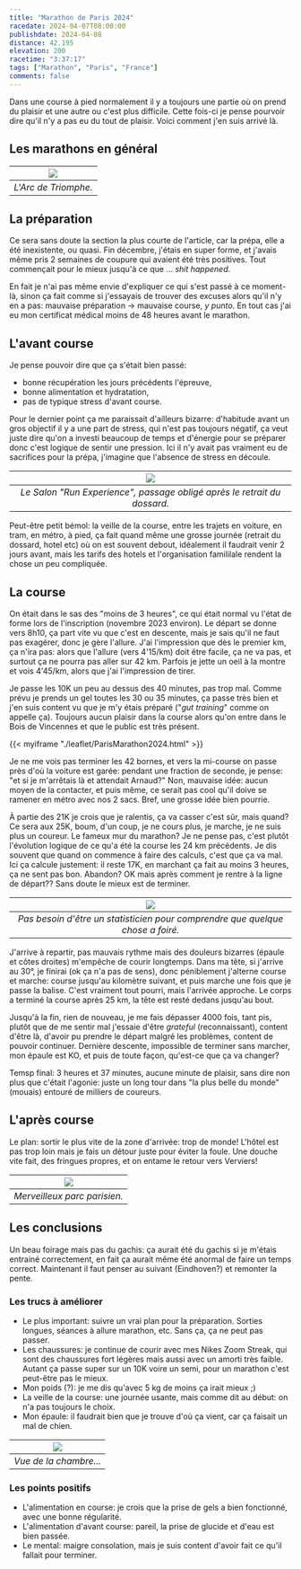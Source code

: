 ```yaml
---
title: "Marathon de Paris 2024"
racedate: 2024-04-07T08:00:00
publishdate: 2024-04-08
distance: 42.195 
elevation: 200
racetime: "3:37:17"
tags: ["Marathon", "Paris", "France"]
comments: false
---
```


Dans une course à pied normalement il y a toujours une partie où on prend du plaisir et une autre ou c'est plus difficile. Cette fois-ci je pense pourvoir dire qu'il n'y a pas eu du tout de plaisir. Voici comment j'en suis arrivé là.

## Les marathons en général

<!-- Normalement j'avais prévu d'écrire un article sur les marathons, j'en profite pour le terminer et mettre le lien: [Inscrit (enfin) à un marathon]({{< ref "/blog/20231126_Marathon" >}} "Inscrit (enfin) à un marathon"). -->


| ![](./images/Paris2024_8445.JPG) |
|:--:|
| _L'Arc de Triomphe._|

## La préparation

Ce sera sans doute la section la plus courte de l'article, car la prépa, elle a été inexistente, ou quasi. Fin décembre, j'étais en super forme, et j'avais même pris 2 semaines de coupure qui avaient été très positives. Tout commençait pour le mieux jusqu'à ce que ... _shit happened_.

En fait je n'ai pas même envie d'expliquer ce qui s'est passé à ce moment-là, sinon ça fait comme si j'essayais de trouver des excuses alors qu'il n'y en a pas: mauvaise préparation → mauvaise course, _y punto_. En tout cas j'ai eu mon certificat médical moins de 48 heures avant le marathon.

## L'avant course

Je pense pouvoir dire que ça s'était bien passé:
- bonne récupération les jours précédents l'épreuve,
- bonne alimentation et hydratation,
- pas de typique stress d'avant course.

Pour le dernier point ça me paraissait d'ailleurs bizarre: d'habitude avant un gros objectif il y a une part de stress, qui n'est pas toujours négatif, ça veut juste dire qu'on a investi beaucoup de temps et d'énergie pour se préparer donc c'est logique de sentir une pression. Ici il n'y avait pas vraiment eu de sacrifices pour la prépa, j'imagine que l'absence de stress en découle.

| ![](./images/Paris2024_8437.JPG) |
|:--:|
| _Le Salon "Run Experience", passage obligé après le retrait du dossard._|


Peut-être petit bémol: la veille de la course, entre les trajets en voiture, en tram, en métro, à pied, ça fait quand même une grosse journée (retrait du dossard, hotel etc) où on est souvent debout, idéalement il faudrait venir 2 jours avant, mais les tarifs des hotels et l'organisation famililale rendent la chose un peu compliquée.

## La course

On était dans le sas des "moins de 3 heures", ce qui était normal vu l'état de forme lors de l'inscription (novembre 2023 environ). Le départ se donne vers 8h10, ça part vite vu que c'est en descente, mais je sais qu'il ne faut pas exagérer, donc je gère l'allure. J'ai l'impression que dès le premier km, ça n'ira pas: alors que l'allure (vers 4'15/km) doit être facile, ça ne va pas, et surtout ça ne pourra pas aller sur 42 km. Parfois je jette un oeil à la montre et vois 4'45/km, alors que j'ai l'impression de tirer. 

Je passe les 10K un peu au dessus des 40 minutes, pas trop mal. Comme prévu je prends un gel toutes les 30 ou 35 minutes, ça passe très bien et j'en suis content vu que je m'y étais préparé ("_gut training_" comme on appelle ça). Toujours aucun plaisir dans la course alors qu'on entre dans le Bois de Vincennes et que le public est très présent. 

{{< myiframe "./leaflet/ParisMarathon2024.html" >}}

Je ne me vois pas terminer les 42 bornes, et vers la mi-course on passe près d'où la voiture est garée: pendant une fraction de seconde, je pense: "et si je m'arrêtais là et attendait Arnaud?" Non, mauvaise idée: aucun moyen de la contacter, et puis même, ce serait pas cool qu'il doive se ramener en métro avec nos 2 sacs. Bref, une grosse idée bien pourrie.

À partie des 21K je crois que je ralentis, ça va casser c'est sûr, mais quand? Ce sera aux 25K, boum, d'un coup, je ne cours plus, je marche, je ne suis plus un coureur. Le fameux mur du marathon? Je ne pense pas, c'est plutôt l'évolution logique de ce qu'a été la course les 24 km précédents. Je dis souvent que quand on commence à faire des calculs, c'est que ça va mal. Ici ça calcule justement: il reste 17K, en marchant ça fait au moins 3 heures, ça ne sent pas bon. Abandon? OK mais après comment je rentre à la ligne de départ?? Sans doute le mieux est de terminer.

| ![](./images/strava_allure.png) |
|:--:|
| _Pas besoin d'être un statisticien pour comprendre que quelque chose a foiré._|

J'arrive à repartir, pas mauvais rythme mais des douleurs bizarres (épaule et côtes droites) m'empêche de courir longtemps. Dans ma tête, si j'arrive au 30°, je finirai (ok ça n'a pas de sens), donc péniblement j'alterne course et marche: course jusqu'au kilomètre suivant, et puis marche une fois que je passe la balise. C'est vraiment tout pourri, mais l'arrivée approche. Le corps a terminé la course après 25 km, la tête est resté dedans jusqu'au bout. 

Jusqu'à la fin, rien de nouveau, je me fais dépasser 4000 fois, tant pis, plutôt que de me sentir mal j'essaie d'être _grateful_ (reconnaissant), content d'être là, d'avoir pu prendre le départ malgré les problèmes, content de pouvoir continuer. Dernière descente, impossible de terminer sans marcher, mon épaule est KO, et puis de toute façon, qu'est-ce que ça va changer? 

Temsp final: 3 heures et 37 minutes, aucune minute de plaisir, sans dire non plus que c'était l'agonie: juste un long tour dans "la plus belle du monde" (mouais) entouré de milliers de coureurs.

## L'après course

Le plan: sortir le plus vite de la zone d'arrivée: trop de monde! L'hôtel est pas trop loin mais je fais un détour juste pour éviter la foule. Une douche vite fait, des fringues propres, et on entame le retour vers Verviers!

| ![](./images/Paris2024_8240.JPG) |
|:--:|
| _Merveilleux parc parisien._|

## Les conclusions

Un beau foirage mais pas du gachis: ça aurait été du gachis si je m'étais entrainé correctement, en fait ça aurait même été anormal de faire un temps correct. Maintenant il faut penser au suivant (Eindhoven?) et remonter la pente.

### Les trucs à améliorer

- Le plus important: suivre un vrai plan pour la préparation. Sorties longues, séances à allure marathon, etc. Sans ça, ça ne peut pas passer.
- Les chaussures: je continue de courir avec mes Nikes Zoom Streak, qui sont des chaussures fort légères mais aussi avec un amorti très faible. Autant ça passe super sur un 10K voire un semi, pour un marathon c'est peut-être pas le mieux. 
- Mon poids (?): je me dis qu'avec 5 kg de moins ça irait mieux ;)
- La veille de la course: une journée usante, mais comme dit au début: on n'a pas toujours le choix.
- Mon épaule: il faudrait bien que je trouve d'où ça vient, car ça faisait un mal de chien.

| ![](./images/Paris2024_8244.JPG) |
|:--:|
| _Vue de la chambre..._|

### Les points positifs

- L'alimentation en course: je crois que la prise de gels a bien fonctionné, avec une bonne régularité.
- L'alimentation d'avant course: pareil, la prise de glucide et d'eau est bien passée.
- Le mental: maigre consolation, mais je suis content d'avoir fait ce qu'il fallait pour terminer. 

    

